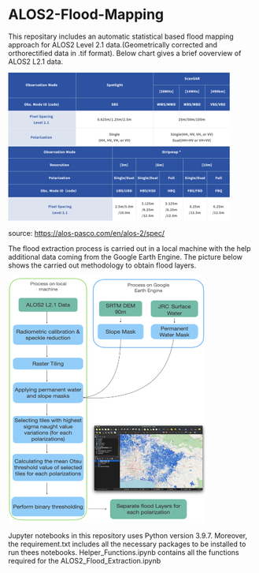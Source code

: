 # ALOS2-Flood-Mapping

This repositary includes an automatic statistical based flood mapping approach for ALOS2 Level 2.1 data.(Geometrically corrected and orthorectified data in .tif format).
Below chart gives a brief ooverview of ALOS2 L2.1 data.

<img src="./images/alos2.png"  width="450" height="300">

source: https://alos-pasco.com/en/alos-2/spec/

The flood extraction process is carried out in  a local machine with the help additional data coming from the Google Earth Engine. The picture below shows the carried out methodology to obtain flood layers.

<img src="./images/method.png"  width="400" height="500">

Jupyter notebooks in this repository uses Python version 3.9.7. Moreover, the requirement.txt includes all the necessary packages to be installed  to run thees notebooks. Helper_Functions.ipynb contains all the functions required for the ALOS2_Flood_Extraction.ipynb
